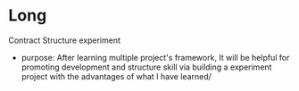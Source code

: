 # Long
Contract Structure experiment

- purpose:
After learning multiple project's framework, It will be helpful for promoting development and structure skill via building a experiment project with the advantages of what I have learned/
